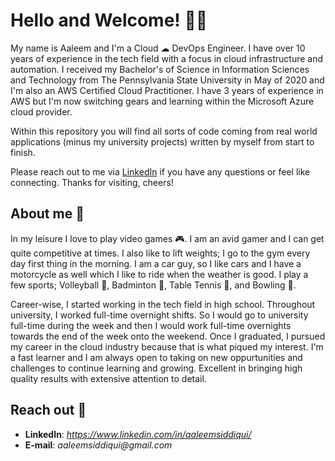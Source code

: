 # Hello and Welcome! 👋🏼

My name is Aaleem and I'm a Cloud ☁ DevOps Engineer. I have over 10 years of experience in the tech field with a focus in cloud infrastructure and automation. I received my Bachelor's of Science in Information Sciences and Technology from The Pennsylvania State University in May of 2020 and I'm also an AWS Certified Cloud Practitioner. I have 3 years of experience in AWS but I'm now switching gears and learning within the Microsoft Azure cloud provider.

Within this repository you will find all sorts of code coming from real world applications (minus my university projects) written by myself from start to finish.

Please reach out to me via [LinkedIn](https://www.linkedin.com/in/aaleemsiddiqui/) if you have any questions or feel like connecting. 
Thanks for visiting, cheers!

## About me 📝

In my leisure I love to play video games 🎮. I am an avid gamer and I can get quite competitive at times. I also like to lift weights; I go to the gym every day first thing in the morning. I am a car guy, so I like cars and I have a motorcycle as well which I like to ride when the weather is good. I play a few sports; Volleyball 🏐, Badminton 🏸, Table Tennis 🏓, and Bowling 🎳. 

Career-wise, I started working in the tech field in high school. Throughout university, I worked full-time overnight shifts. So I would go to university full-time during the week and then I would work full-time overnights towards the end of the week onto the weekend. Once I graduated, I pursued my career in the cloud industry because that is what piqued my interest. I'm a fast learner and I am always open to taking on new oppurtunities and challenges to continue learning and growing. Excellent in bringing high quality results with extensive attention to detail.

## Reach out 📧
- **LinkedIn**: _https://www.linkedin.com/in/aaleemsiddiqui/_
- **E-mail**: _aaleemsiddiqui@gmail.com_ 